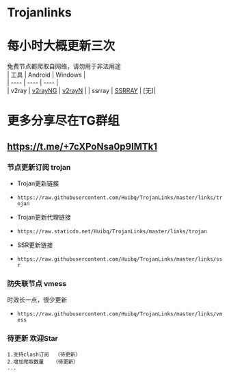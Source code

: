 # Trojanlinks
# 每小时大概更新三次
免费节点都爬取自网络，请勿用于非法用途  
|  工具  | Android  | Windows  |  
|  ----  | ----   | ----  |  
| v2ray  | [v2rayNG](https://github.com/2dust/v2rayNG/releases) | [v2rayN](https://github.com/2dust/v2rayN/releases) |
| ssrray  | [SSRRAY](https://github.com/xxf098/shadowsocksr-v2ray-trojan-android/releases) |  [无]|
  
# 更多分享尽在TG群组
## https://t.me/+7cXPoNsa0p9lMTk1

### 节点更新订阅  trojan
- Trojan更新链接
- `https://raw.githubusercontent.com/Huibq/TrojanLinks/master/links/trojan`

- Trojan更新代理链接
- `https://raw.staticdn.net/Huibq/TrojanLinks/master/links/trojan`

- SSR更新链接
- `https://raw.githubusercontent.com/Huibq/TrojanLinks/master/links/ssr`

### 防失联节点  vmess
时效长一点，很少更新
- `https://raw.githubusercontent.com/Huibq/TrojanLinks/master/links/vmess`

### 待更新 欢迎Star
```any
1.支持clash订阅  （待更新）
2.增加爬取数量   （待更新）
...
```
